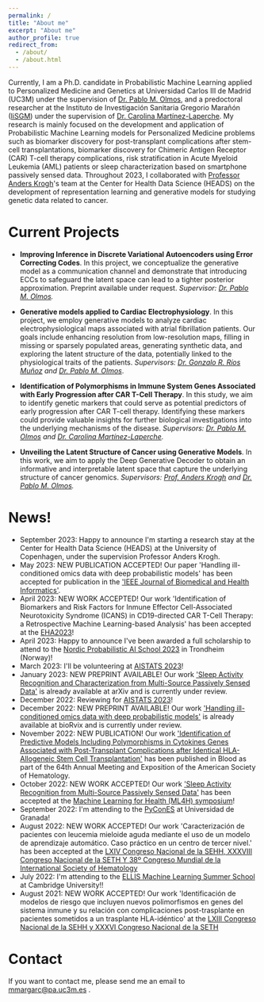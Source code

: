 ```yaml
---
permalink: /
title: "About me"
excerpt: "About me"
author_profile: true
redirect_from: 
  - /about/
  - /about.html
---
```


Currently, I am a Ph.D. candidate in Probabilistic Machine Learning applied to Personalized Medicine and Genetics at Universidad Carlos III de Madrid (UC3M) under the supervision of 
[Dr. Pablo M. Olmos](https://scholar.google.com/citations?user=pdcdDVoAAAAJ&hl=es&oi=ao), and a predoctoral researcher at the Instituto de Investigación Sanitaria Gregorio Marañón ([IiSGM](https://www.iisgm.com/)) under
the supervision of [Dr. Carolina Martínez-Laperche](https://scholar.google.es/citations?user=02SsAfIAAAAJ&hl=es). My research is mainly focused on the development and application of
Probabilistic Machine Learning models for Personalized Medicine problems such as biomarker discovery for post-transplant complications after stem-cell transplantations, biomarker discovery
for Chimeric Antigen Receptor (CAR) T-cell therapy complications, risk stratification in Acute Myeloid Leukemia (AML) patients or sleep characterization based on smartphone passively
sensed data. Throughout 2023, I collaborated with [Professor Anders Krogh](https://scholar.google.com/citations?user=-vGMjmwAAAAJ&hl=en)'s team at the Center for Health Data Science (HEADS) on the development of representation learning and generative models for studying genetic data related to cancer.


Current Projects
======

- **Improving Inference in Discrete Variational Autoencoders using Error Correcting Codes**.  In this project, we conceptualize the generative model as a communication channel and demonstrate that introducing ECCs to safeguard the latent space can lead to a tighter posterior approximation. Preprint available under request. *Supervisor: [Dr. Pablo M. Olmos](https://scholar.google.com/citations?user=pdcdDVoAAAAJ&hl=es&oi=ao).*

- **Generative models applied to Cardiac Electrophysiology**. In this project, we employ generative models to analyze cardiac electrophysiological maps associated with atrial fibrillation patients. Our goals include enhancing resolution from low-resolution maps, filling in missing or sparsely populated areas, generating synthetic data, and exploring the latent structure of the data, potentially linked to the physiological traits of the patients. *Supervisors: [Dr. Gonzalo R. Ríos Muñoz](https://scholar.google.es/citations?user=6Kng42gAAAAJ&hl=es) and [Dr. Pablo M. Olmos](https://scholar.google.com/citations?user=pdcdDVoAAAAJ&hl=es&oi=ao)*.

- **Identification of Polymorphisms in Immune System Genes Associated with Early Progression after CAR T-Cell Therapy**. In this study, we aim to identify genetic markers that could serve as potential predictors of early progression after CAR T-cell therapy. Identifying these markers could provide valuable insights for further biological investigations into the underlying mechanisms of the disease. *Supervisors: [Dr. Pablo M. Olmos](https://scholar.google.com/citations?user=pdcdDVoAAAAJ&hl=es&oi=ao) and [Dr. Carolina Martínez-Laperche](https://scholar.google.es/citations?user=02SsAfIAAAAJ&hl=es).*

- **Unveiling the Latent Structure of Cancer using Generative Models**. In this work, we aim to apply the Deep Generative Decoder to obtain an informative and interpretable latent space that capture the underlying structure of cancer genomics. *Supervisors: [Prof. Anders Krogh](https://scholar.google.com/citations?user=-vGMjmwAAAAJ&hl=en) and [Dr. Pablo M. Olmos](https://scholar.google.com/citations?user=pdcdDVoAAAAJ&hl=es&oi=ao).*
 

News!
======
- September 2023: Happy to announce I'm starting a research stay at the Center for Health Data Science (HEADS) at the University of Copenhagen, under the supervision Professor Anders Krogh.
- May 2023: NEW PUBLICATION ACCEPTED! Our paper 'Handling ill-conditioned omics data with deep probabilistic models' has been accepted for publication in the ['IEEE Journal of Biomedical and Health Informatics'](https://www.embs.org/jbhi/).
- April 2023: NEW WORK ACCEPTED! Our work 'Identification of Biomarkers and Risk Factors for Inmune Effector Cell-Associated Neurotoxicity Syndrome (ICANS) in CD19-directed CAR T-Cell Therapy: a Retrospective Machine Learning-based Analysis' has been accepted at the [EHA2023](https://ehaweb.org/congress/eha2023-hybrid-congress/eha2023/)!
- April 2023: Happy to announce I've been awarded a full scholarship to attend to the [Nordic Probabilistic AI School 2023](https://probabilistic.ai/) in Trondheim (Norway)!
- March 2023: I'll be volunteering at [AISTATS 2023](http://aistats.org/aistats2023/reviewers.html)!
- January 2023: NEW PREPRINT AVAILABLE! Our work ['Sleep Activity Recognition and Characterization from Multi-Source Passively Sensed Data'](https://arxiv.org/abs/2301.10156) is already available at arXiv and is currently under review.
- December 2022: Reviewing for [AISTATS 2023](http://aistats.org/aistats2023/reviewers.html)!
- December 2022: NEW PREPRINT AVAILABLE! Our work ['Handling ill-conditioned omics data with deep probabilistic models'](https://www.biorxiv.org/content/10.1101/2022.12.18.520909v2) is already available at bioRvix and is currently under review.
- November 2022: NEW PUBLICATION! Our work ['Identification of Predictive Models Including Polymorphisms in Cytokines Genes Associated with Post-Transplant Complications after Identical HLA-Allogeneic Stem Cell Transplantation'](https://ashpublications.org/blood/article/140/Supplement%201/4795/490797/Identification-of-Predictive-Models-Including) has been published in Blood as part of the 64th Annual Meeting and Exposition of the American Society of Hematology.
- October 2022: NEW WORK ACCEPTED! Our work ['Sleep Activity Recognition from Multi-Source Passively Sensed Data'](https://arxiv.org/abs/2211.10371) has been accepted at the [Machine Learning for Health (ML4H) symposium](https://ml4health.github.io/2022/)!
- September 2022: I'm attending to the [PyConES](https://2022.es.pycon.org/) at Universidad de Granada!
- August 2022: NEW WORK ACCEPTED! Our work 'Caracterización de pacientes con leucemia mieloide aguda mediante el uso de un modelo de aprendizaje
automático. Caso práctico en un centro de tercer nivel.' has been accepted at the [LXIV Congreso Nacional de la SEHH, XXXVIII Congreso Nacional de la SETH Y 38º Congreso Mundial de la International Society of Hematology](https://www.hemato2022.com/)
- July 2022: I'm attending to the [ELLIS Machine Learning Summer School](http://www.ellis.eng.cam.ac.uk/summerschool/) at Cambridge University!!
- August 2021: NEW WORK ACCEPTED! Our work 'Identificación de modelos de riesgo que incluyen nuevos polimorfismos en genes del sistema inmune y su relación con complicaciones post-trasplante en pacientes sometidos a un trasplante HLA-idéntico' at the [LXIII Congreso Nacional de la SEHH y XXXVI Congreso Nacional de la SETH](https://www.sehhseth.es/)

Contact
======
If you want to contact me, please send me an email to mmargarc@pa.uc3m.es .
